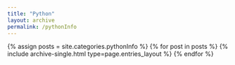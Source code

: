 ```yaml
---
title: "Python"
layout: archive
permalink: /pythonInfo
---
```



{% assign posts = site.categories.pythonInfo %}
{% for post in posts %} {% include archive-single.html type=page.entries_layout %} {% endfor %}